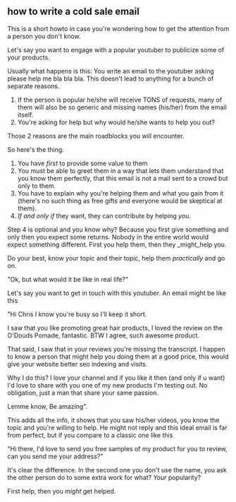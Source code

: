 ## how to write a cold sale email

This is a short howto in case you're wondering how to get the attention from a person you don't know.

Let's say you want to engage with a popular youtuber to publicize some of your products.

Usually what happens is this: You write an email to the youtuber asking please help me bla bla bla.
This doesn't lead to anything for a bunch of separate reasons.

1. If the person is popular he/she will receive TONS of requests, many of them will also be so generic and missing names (his/her) from the email itself.
2. You're asking for help but why would he/she wants to help you out?

Those 2 reasons are the main roadblocks you will encounter.

So here's the thing.

1. You have _first_ to provide some value to them
2. You must be able to greet them in a way that lets them understand that you know them perfectly, that this email is not a mail sent to a crowd but only to them.
3. You have to explain why you're helping them and what you gain from it (there's no such thing as free gifts and everyone would be skeptical at them).
4. _If and only if_ they want, they can contribute by helping _you_.

Step 4 is optional and you know why? Because you first give something and only then you expect some returns.
Nobody in the entire world would expect something different.
First you help them, then they _might_help you.

Do your best, know your topic and their topic, help them _practically_ and go on.

"Ok, but what would it be like in real life?"

Let's say you want to get in touch with this youtuber. An email might be like this

"Hi Chris
I know you're busy so I'll keep it short.

I saw that you like promoting great hair products, I loved the review on the O'Douds Pomade, fantastic.
BTW I agree, such awesome product.

That said, I saw that in your reviews you're missing the transcript.
I happen to know a person that might help you doing them at a good price, this would give your website better seo indexing and visits.

Why I do this? I love your channel and if you like it then (and only if u want) I'd love to share with you one of my new products I'm testing out.
No obligation, just a man that share your same passion.

Lemme know,
Be amazing".

This adds all the info, it shows that you saw his/her videos, you know the topic and you're willing to help.
He might not reply and this ideal email is far from perfect, but if you compare to a classic one like this

"Hi there, I'd love to send you free samples of my product for you to review, can you send me your address?"

It's clear the difference.
In the second one you don't use the name, you ask the other person do to some extra work for what? _Your_ popularity?

First help, then you _might_ get helped.